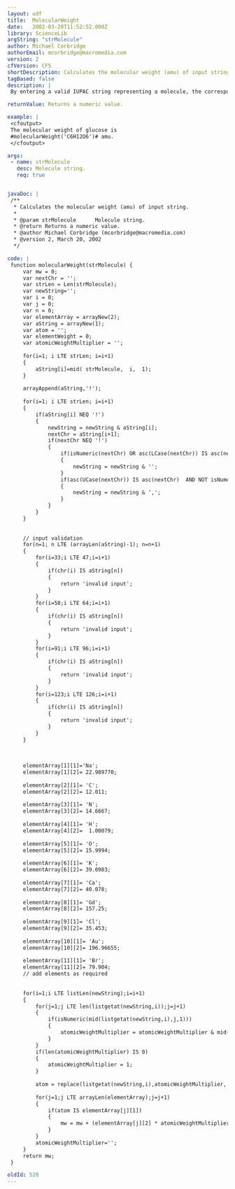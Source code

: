```yaml
---
layout: udf
title:  MolecularWeight
date:   2002-03-20T11:52:52.000Z
library: ScienceLib
argString: "strMolecule"
author: Michael Corbridge
authorEmail: mcorbridge@macromedia.com
version: 2
cfVersion: CF5
shortDescription: Calculates the molecular weight (amu) of input string.
tagBased: false
description: |
 By entering a valid IUPAC string representing a molecule, the corresponding molecular weight will be calculated. Currently the following elements are parsed: C,O,N,H,K,Na,Ca and Gd - but it is very simple to extend the list.

returnValue: Returns a numeric value.

example: |
 <cfoutput>
 The molecular weight of glucose is
 #molecularWeight('C6H12O6')# amu.
 </cfoutput>

args:
 - name: strMolecule
   desc: Molecule string.
   req: true


javaDoc: |
 /**
  * Calculates the molecular weight (amu) of input string.
  * 
  * @param strMolecule      Molecule string. 
  * @return Returns a numeric value. 
  * @author Michael Corbridge (mcorbridge@macromedia.com) 
  * @version 2, March 20, 2002 
  */

code: |
 function molecularWeight(strMolecule) {
     var mw = 0;
     var nextChr = '';
     var strLen = Len(strMolecule);
     var newString='';
     var i = 0;
     var j = 0;
     var n = 0;
     var elementArray = arrayNew(2);
     var aString = arrayNew(1);
     var atom = '';
     var elementWeight = 0;
     var atomicWeightMultiplier = '';
     
     for(i=1; i LTE strLen; i=i+1)
     {
         aString[i]=mid( strMolecule,  i,  1);
     }
     
     arrayAppend(aString,'!');
 
     for(i=1; i LTE strLen; i=i+1)
     {
         if(aString[i] NEQ '!')
         {
             newString = newString & aString[i];
             nextChr = aString[i+1];
             if(nextChr NEQ '!')
             {
                 if(isNumeric(nextChr) OR asc(LCase(nextChr)) IS asc(nextChr))
                 {
                     newString = newString & '';
                 }
                 if(asc(UCase(nextChr)) IS asc(nextChr)  AND NOT isNumeric(nextChr))
                 {
                     newString = newString & ',';
                 }
             }
         }
     }
     
     
     // input validation  
     for(n=1; n LTE (arrayLen(aString)-1); n=n+1)
     {
         for(i=33;i LTE 47;i=i+1)
         {
             if(chr(i) IS aString[n])
             {
                 return 'invalid input';
             }
         }
         for(i=58;i LTE 64;i=i+1)
         {
             if(chr(i) IS aString[n])
             {
                 return 'invalid input';
             }
         }
         for(i=91;i LTE 96;i=i+1)
         {
             if(chr(i) IS aString[n])
             {
                 return 'invalid input';
             }
         }
         for(i=123;i LTE 126;i=i+1)
         {
             if(chr(i) IS aString[n])
             {
                 return 'invalid input';
             }
         }
     }
     
     
     
     elementArray[1][1]='Na';
     elementArray[1][2]= 22.989770;
 
     elementArray[2][1]= 'C';
     elementArray[2][2]= 12.011;
     
     elementArray[3][1]= 'N';
     elementArray[3][2]= 14.6667;
     
     elementArray[4][1]= 'H';
     elementArray[4][2]=  1.00079;
     
     elementArray[5][1]= 'O';
     elementArray[5][2]= 15.9994;
     
     elementArray[6][1]= 'K';
     elementArray[6][2]= 39.0983;
     
     elementArray[7][1]= 'Ca';
     elementArray[7][2]= 40.078;
     
     elementArray[8][1]= 'Gd';
     elementArray[8][2]= 157.25;
         
     elementArray[9][1]= 'Cl';
     elementArray[9][2]= 35.453;
     
     elementArray[10][1]= 'Au';
     elementArray[10][2]= 196.96655;
     
     elementArray[11][1]= 'Br';
     elementArray[11][2]= 79.904;
     // add elements as required 
     
     
     for(i=1;i LTE listLen(newString);i=i+1)
     {
         for(j=1;j LTE len(listgetat(newString,i));j=j+1)
         {
             if(isNumeric(mid(listgetat(newString,i),j,1)))
             {
                 atomicWeightMultiplier = atomicWeightMultiplier & mid(listgetat(newString,i),j,1);
             }    
         }
         if(len(atomicWeightMultiplier) IS 0)
         {
             atomicWeightMultiplier = 1;
         }
         
         atom = replace(listgetat(newString,i),atomicWeightMultiplier,'');
         
         for(j=1;j LTE arrayLen(elementArray);j=j+1)
         {
             if(atom IS elementArray[j][1])
             {
                 mw = mw + (elementArray[j][2] * atomicWeightMultiplier);
             }
         }
         atomicWeightMultiplier='';
     }
     return mw;
 }

oldId: 520
---
```


